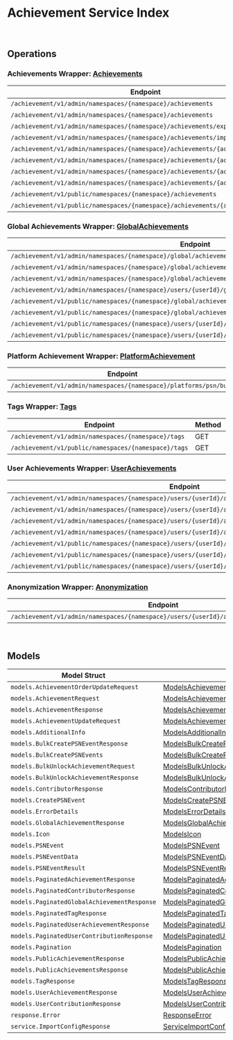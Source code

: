 [//]: # (Code generated. DO NOT EDIT.)

# Achievement Service Index

&nbsp;

## Operations

### Achievements Wrapper:  [Achievements](../../achievement-sdk/pkg/wrapper_achievements.go)
| Endpoint | Method | ID | Class | Wrapper | Example |
|---|---|---|---|---|---|
| `/achievement/v1/admin/namespaces/{namespace}/achievements` | GET | AdminListAchievementsShort | [AdminListAchievementsShort](../../achievement-sdk/pkg/achievementclient/achievements/achievements_client.go) | [AdminListAchievementsShort](../../achievement-sdk/pkg/wrapper_achievements.go) | [AdminListAchievementsShort](../../samples/cli/cmd/achievement/achievements/adminListAchievements.go) |
| `/achievement/v1/admin/namespaces/{namespace}/achievements` | POST | AdminCreateNewAchievementShort | [AdminCreateNewAchievementShort](../../achievement-sdk/pkg/achievementclient/achievements/achievements_client.go) | [AdminCreateNewAchievementShort](../../achievement-sdk/pkg/wrapper_achievements.go) | [AdminCreateNewAchievementShort](../../samples/cli/cmd/achievement/achievements/adminCreateNewAchievement.go) |
| `/achievement/v1/admin/namespaces/{namespace}/achievements/export` | GET | ExportAchievementsShort | [ExportAchievementsShort](../../achievement-sdk/pkg/achievementclient/achievements/achievements_client.go) | [ExportAchievementsShort](../../achievement-sdk/pkg/wrapper_achievements.go) | [ExportAchievementsShort](../../samples/cli/cmd/achievement/achievements/exportAchievements.go) |
| `/achievement/v1/admin/namespaces/{namespace}/achievements/import` | POST | ImportAchievementsShort | [ImportAchievementsShort](../../achievement-sdk/pkg/achievementclient/achievements/achievements_client.go) | [ImportAchievementsShort](../../achievement-sdk/pkg/wrapper_achievements.go) | [ImportAchievementsShort](../../samples/cli/cmd/achievement/achievements/importAchievements.go) |
| `/achievement/v1/admin/namespaces/{namespace}/achievements/{achievementCode}` | GET | AdminGetAchievementShort | [AdminGetAchievementShort](../../achievement-sdk/pkg/achievementclient/achievements/achievements_client.go) | [AdminGetAchievementShort](../../achievement-sdk/pkg/wrapper_achievements.go) | [AdminGetAchievementShort](../../samples/cli/cmd/achievement/achievements/adminGetAchievement.go) |
| `/achievement/v1/admin/namespaces/{namespace}/achievements/{achievementCode}` | PUT | AdminUpdateAchievementShort | [AdminUpdateAchievementShort](../../achievement-sdk/pkg/achievementclient/achievements/achievements_client.go) | [AdminUpdateAchievementShort](../../achievement-sdk/pkg/wrapper_achievements.go) | [AdminUpdateAchievementShort](../../samples/cli/cmd/achievement/achievements/adminUpdateAchievement.go) |
| `/achievement/v1/admin/namespaces/{namespace}/achievements/{achievementCode}` | DELETE | AdminDeleteAchievementShort | [AdminDeleteAchievementShort](../../achievement-sdk/pkg/achievementclient/achievements/achievements_client.go) | [AdminDeleteAchievementShort](../../achievement-sdk/pkg/wrapper_achievements.go) | [AdminDeleteAchievementShort](../../samples/cli/cmd/achievement/achievements/adminDeleteAchievement.go) |
| `/achievement/v1/admin/namespaces/{namespace}/achievements/{achievementCode}` | PATCH | AdminUpdateAchievementListOrderShort | [AdminUpdateAchievementListOrderShort](../../achievement-sdk/pkg/achievementclient/achievements/achievements_client.go) | [AdminUpdateAchievementListOrderShort](../../achievement-sdk/pkg/wrapper_achievements.go) | [AdminUpdateAchievementListOrderShort](../../samples/cli/cmd/achievement/achievements/adminUpdateAchievementListOrder.go) |
| `/achievement/v1/public/namespaces/{namespace}/achievements` | GET | PublicListAchievementsShort | [PublicListAchievementsShort](../../achievement-sdk/pkg/achievementclient/achievements/achievements_client.go) | [PublicListAchievementsShort](../../achievement-sdk/pkg/wrapper_achievements.go) | [PublicListAchievementsShort](../../samples/cli/cmd/achievement/achievements/publicListAchievements.go) |
| `/achievement/v1/public/namespaces/{namespace}/achievements/{achievementCode}` | GET | PublicGetAchievementShort | [PublicGetAchievementShort](../../achievement-sdk/pkg/achievementclient/achievements/achievements_client.go) | [PublicGetAchievementShort](../../achievement-sdk/pkg/wrapper_achievements.go) | [PublicGetAchievementShort](../../samples/cli/cmd/achievement/achievements/publicGetAchievement.go) |

### Global Achievements Wrapper:  [GlobalAchievements](../../achievement-sdk/pkg/wrapper_globalAchievements.go)
| Endpoint | Method | ID | Class | Wrapper | Example |
|---|---|---|---|---|---|
| `/achievement/v1/admin/namespaces/{namespace}/global/achievements` | GET | AdminListGlobalAchievementsShort | [AdminListGlobalAchievementsShort](../../achievement-sdk/pkg/achievementclient/global_achievements/global_achievements_client.go) | [AdminListGlobalAchievementsShort](../../achievement-sdk/pkg/wrapper_globalAchievements.go) | [AdminListGlobalAchievementsShort](../../samples/cli/cmd/achievement/globalAchievements/adminListGlobalAchievements.go) |
| `/achievement/v1/admin/namespaces/{namespace}/global/achievements/{achievementCode}/contributors` | GET | AdminListGlobalAchievementContributorsShort | [AdminListGlobalAchievementContributorsShort](../../achievement-sdk/pkg/achievementclient/global_achievements/global_achievements_client.go) | [AdminListGlobalAchievementContributorsShort](../../achievement-sdk/pkg/wrapper_globalAchievements.go) | [AdminListGlobalAchievementContributorsShort](../../samples/cli/cmd/achievement/globalAchievements/adminListGlobalAchievementContributors.go) |
| `/achievement/v1/admin/namespaces/{namespace}/global/achievements/{achievementCode}/reset` | DELETE | ResetGlobalAchievementShort | [ResetGlobalAchievementShort](../../achievement-sdk/pkg/achievementclient/global_achievements/global_achievements_client.go) | [ResetGlobalAchievementShort](../../achievement-sdk/pkg/wrapper_globalAchievements.go) | [ResetGlobalAchievementShort](../../samples/cli/cmd/achievement/globalAchievements/resetGlobalAchievement.go) |
| `/achievement/v1/admin/namespaces/{namespace}/users/{userId}/global/achievements` | GET | AdminListUserContributionsShort | [AdminListUserContributionsShort](../../achievement-sdk/pkg/achievementclient/global_achievements/global_achievements_client.go) | [AdminListUserContributionsShort](../../achievement-sdk/pkg/wrapper_globalAchievements.go) | [AdminListUserContributionsShort](../../samples/cli/cmd/achievement/globalAchievements/adminListUserContributions.go) |
| `/achievement/v1/public/namespaces/{namespace}/global/achievements` | GET | PublicListGlobalAchievementsShort | [PublicListGlobalAchievementsShort](../../achievement-sdk/pkg/achievementclient/global_achievements/global_achievements_client.go) | [PublicListGlobalAchievementsShort](../../achievement-sdk/pkg/wrapper_globalAchievements.go) | [PublicListGlobalAchievementsShort](../../samples/cli/cmd/achievement/globalAchievements/publicListGlobalAchievements.go) |
| `/achievement/v1/public/namespaces/{namespace}/global/achievements/{achievementCode}/contributors` | GET | ListGlobalAchievementContributorsShort | [ListGlobalAchievementContributorsShort](../../achievement-sdk/pkg/achievementclient/global_achievements/global_achievements_client.go) | [ListGlobalAchievementContributorsShort](../../achievement-sdk/pkg/wrapper_globalAchievements.go) | [ListGlobalAchievementContributorsShort](../../samples/cli/cmd/achievement/globalAchievements/listGlobalAchievementContributors.go) |
| `/achievement/v1/public/namespaces/{namespace}/users/{userId}/global/achievements` | GET | ListUserContributionsShort | [ListUserContributionsShort](../../achievement-sdk/pkg/achievementclient/global_achievements/global_achievements_client.go) | [ListUserContributionsShort](../../achievement-sdk/pkg/wrapper_globalAchievements.go) | [ListUserContributionsShort](../../samples/cli/cmd/achievement/globalAchievements/listUserContributions.go) |
| `/achievement/v1/public/namespaces/{namespace}/users/{userId}/global/achievements/{achievementCode}/claim` | POST | ClaimGlobalAchievementRewardShort | [ClaimGlobalAchievementRewardShort](../../achievement-sdk/pkg/achievementclient/global_achievements/global_achievements_client.go) | [ClaimGlobalAchievementRewardShort](../../achievement-sdk/pkg/wrapper_globalAchievements.go) | [ClaimGlobalAchievementRewardShort](../../samples/cli/cmd/achievement/globalAchievements/claimGlobalAchievementReward.go) |

### Platform Achievement Wrapper:  [PlatformAchievement](../../achievement-sdk/pkg/wrapper_platformAchievement.go)
| Endpoint | Method | ID | Class | Wrapper | Example |
|---|---|---|---|---|---|
| `/achievement/v1/admin/namespaces/{namespace}/platforms/psn/bulk` | POST | BulkCreatePSNEventShort | [BulkCreatePSNEventShort](../../achievement-sdk/pkg/achievementclient/platform_achievement/platform_achievement_client.go) | [BulkCreatePSNEventShort](../../achievement-sdk/pkg/wrapper_platformAchievement.go) | [BulkCreatePSNEventShort](../../samples/cli/cmd/achievement/platformAchievement/bulkCreatePSNEvent.go) |

### Tags Wrapper:  [Tags](../../achievement-sdk/pkg/wrapper_tags.go)
| Endpoint | Method | ID | Class | Wrapper | Example |
|---|---|---|---|---|---|
| `/achievement/v1/admin/namespaces/{namespace}/tags` | GET | AdminListTagsShort | [AdminListTagsShort](../../achievement-sdk/pkg/achievementclient/tags/tags_client.go) | [AdminListTagsShort](../../achievement-sdk/pkg/wrapper_tags.go) | [AdminListTagsShort](../../samples/cli/cmd/achievement/tags/adminListTags.go) |
| `/achievement/v1/public/namespaces/{namespace}/tags` | GET | PublicListTagsShort | [PublicListTagsShort](../../achievement-sdk/pkg/achievementclient/tags/tags_client.go) | [PublicListTagsShort](../../achievement-sdk/pkg/wrapper_tags.go) | [PublicListTagsShort](../../samples/cli/cmd/achievement/tags/publicListTags.go) |

### User Achievements Wrapper:  [UserAchievements](../../achievement-sdk/pkg/wrapper_userAchievements.go)
| Endpoint | Method | ID | Class | Wrapper | Example |
|---|---|---|---|---|---|
| `/achievement/v1/admin/namespaces/{namespace}/users/{userId}/achievements` | GET | AdminListUserAchievementsShort | [AdminListUserAchievementsShort](../../achievement-sdk/pkg/achievementclient/user_achievements/user_achievements_client.go) | [AdminListUserAchievementsShort](../../achievement-sdk/pkg/wrapper_userAchievements.go) | [AdminListUserAchievementsShort](../../samples/cli/cmd/achievement/userAchievements/adminListUserAchievements.go) |
| `/achievement/v1/admin/namespaces/{namespace}/users/{userId}/achievements/bulkUnlock` | PUT | AdminBulkUnlockAchievementShort | [AdminBulkUnlockAchievementShort](../../achievement-sdk/pkg/achievementclient/user_achievements/user_achievements_client.go) | [AdminBulkUnlockAchievementShort](../../achievement-sdk/pkg/wrapper_userAchievements.go) | [AdminBulkUnlockAchievementShort](../../samples/cli/cmd/achievement/userAchievements/adminBulkUnlockAchievement.go) |
| `/achievement/v1/admin/namespaces/{namespace}/users/{userId}/achievements/{achievementCode}/reset` | DELETE | AdminResetAchievementShort | [AdminResetAchievementShort](../../achievement-sdk/pkg/achievementclient/user_achievements/user_achievements_client.go) | [AdminResetAchievementShort](../../achievement-sdk/pkg/wrapper_userAchievements.go) | [AdminResetAchievementShort](../../samples/cli/cmd/achievement/userAchievements/adminResetAchievement.go) |
| `/achievement/v1/admin/namespaces/{namespace}/users/{userId}/achievements/{achievementCode}/unlock` | PUT | AdminUnlockAchievementShort | [AdminUnlockAchievementShort](../../achievement-sdk/pkg/achievementclient/user_achievements/user_achievements_client.go) | [AdminUnlockAchievementShort](../../achievement-sdk/pkg/wrapper_userAchievements.go) | [AdminUnlockAchievementShort](../../samples/cli/cmd/achievement/userAchievements/adminUnlockAchievement.go) |
| `/achievement/v1/public/namespaces/{namespace}/users/{userId}/achievements` | GET | PublicListUserAchievementsShort | [PublicListUserAchievementsShort](../../achievement-sdk/pkg/achievementclient/user_achievements/user_achievements_client.go) | [PublicListUserAchievementsShort](../../achievement-sdk/pkg/wrapper_userAchievements.go) | [PublicListUserAchievementsShort](../../samples/cli/cmd/achievement/userAchievements/publicListUserAchievements.go) |
| `/achievement/v1/public/namespaces/{namespace}/users/{userId}/achievements/bulkUnlock` | PUT | PublicBulkUnlockAchievementShort | [PublicBulkUnlockAchievementShort](../../achievement-sdk/pkg/achievementclient/user_achievements/user_achievements_client.go) | [PublicBulkUnlockAchievementShort](../../achievement-sdk/pkg/wrapper_userAchievements.go) | [PublicBulkUnlockAchievementShort](../../samples/cli/cmd/achievement/userAchievements/publicBulkUnlockAchievement.go) |
| `/achievement/v1/public/namespaces/{namespace}/users/{userId}/achievements/{achievementCode}/unlock` | PUT | PublicUnlockAchievementShort | [PublicUnlockAchievementShort](../../achievement-sdk/pkg/achievementclient/user_achievements/user_achievements_client.go) | [PublicUnlockAchievementShort](../../achievement-sdk/pkg/wrapper_userAchievements.go) | [PublicUnlockAchievementShort](../../samples/cli/cmd/achievement/userAchievements/publicUnlockAchievement.go) |

### Anonymization Wrapper:  [Anonymization](../../achievement-sdk/pkg/wrapper_anonymization.go)
| Endpoint | Method | ID | Class | Wrapper | Example |
|---|---|---|---|---|---|
| `/achievement/v1/admin/namespaces/{namespace}/users/{userId}/anonymization/achievements` | DELETE | AdminAnonymizeUserAchievementShort | [AdminAnonymizeUserAchievementShort](../../achievement-sdk/pkg/achievementclient/anonymization/anonymization_client.go) | [AdminAnonymizeUserAchievementShort](../../achievement-sdk/pkg/wrapper_anonymization.go) | [AdminAnonymizeUserAchievementShort](../../samples/cli/cmd/achievement/anonymization/adminAnonymizeUserAchievement.go) |


&nbsp;  

## Models

| Model Struct | Class |
|---|---|
| `models.AchievementOrderUpdateRequest` | [ModelsAchievementOrderUpdateRequest ](../../achievement-sdk/pkg/achievementclientmodels/models_achievement_order_update_request.go) |
| `models.AchievementRequest` | [ModelsAchievementRequest ](../../achievement-sdk/pkg/achievementclientmodels/models_achievement_request.go) |
| `models.AchievementResponse` | [ModelsAchievementResponse ](../../achievement-sdk/pkg/achievementclientmodels/models_achievement_response.go) |
| `models.AchievementUpdateRequest` | [ModelsAchievementUpdateRequest ](../../achievement-sdk/pkg/achievementclientmodels/models_achievement_update_request.go) |
| `models.AdditionalInfo` | [ModelsAdditionalInfo ](../../achievement-sdk/pkg/achievementclientmodels/models_additional_info.go) |
| `models.BulkCreatePSNEventResponse` | [ModelsBulkCreatePSNEventResponse ](../../achievement-sdk/pkg/achievementclientmodels/models_bulk_create_p_s_n_event_response.go) |
| `models.BulkCreatePSNEvents` | [ModelsBulkCreatePSNEvents ](../../achievement-sdk/pkg/achievementclientmodels/models_bulk_create_p_s_n_events.go) |
| `models.BulkUnlockAchievementRequest` | [ModelsBulkUnlockAchievementRequest ](../../achievement-sdk/pkg/achievementclientmodels/models_bulk_unlock_achievement_request.go) |
| `models.BulkUnlockAchievementResponse` | [ModelsBulkUnlockAchievementResponse ](../../achievement-sdk/pkg/achievementclientmodels/models_bulk_unlock_achievement_response.go) |
| `models.ContributorResponse` | [ModelsContributorResponse ](../../achievement-sdk/pkg/achievementclientmodels/models_contributor_response.go) |
| `models.CreatePSNEvent` | [ModelsCreatePSNEvent ](../../achievement-sdk/pkg/achievementclientmodels/models_create_p_s_n_event.go) |
| `models.ErrorDetails` | [ModelsErrorDetails ](../../achievement-sdk/pkg/achievementclientmodels/models_error_details.go) |
| `models.GlobalAchievementResponse` | [ModelsGlobalAchievementResponse ](../../achievement-sdk/pkg/achievementclientmodels/models_global_achievement_response.go) |
| `models.Icon` | [ModelsIcon ](../../achievement-sdk/pkg/achievementclientmodels/models_icon.go) |
| `models.PSNEvent` | [ModelsPSNEvent ](../../achievement-sdk/pkg/achievementclientmodels/models_p_s_n_event.go) |
| `models.PSNEventData` | [ModelsPSNEventData ](../../achievement-sdk/pkg/achievementclientmodels/models_p_s_n_event_data.go) |
| `models.PSNEventResult` | [ModelsPSNEventResult ](../../achievement-sdk/pkg/achievementclientmodels/models_p_s_n_event_result.go) |
| `models.PaginatedAchievementResponse` | [ModelsPaginatedAchievementResponse ](../../achievement-sdk/pkg/achievementclientmodels/models_paginated_achievement_response.go) |
| `models.PaginatedContributorResponse` | [ModelsPaginatedContributorResponse ](../../achievement-sdk/pkg/achievementclientmodels/models_paginated_contributor_response.go) |
| `models.PaginatedGlobalAchievementResponse` | [ModelsPaginatedGlobalAchievementResponse ](../../achievement-sdk/pkg/achievementclientmodels/models_paginated_global_achievement_response.go) |
| `models.PaginatedTagResponse` | [ModelsPaginatedTagResponse ](../../achievement-sdk/pkg/achievementclientmodels/models_paginated_tag_response.go) |
| `models.PaginatedUserAchievementResponse` | [ModelsPaginatedUserAchievementResponse ](../../achievement-sdk/pkg/achievementclientmodels/models_paginated_user_achievement_response.go) |
| `models.PaginatedUserContributionResponse` | [ModelsPaginatedUserContributionResponse ](../../achievement-sdk/pkg/achievementclientmodels/models_paginated_user_contribution_response.go) |
| `models.Pagination` | [ModelsPagination ](../../achievement-sdk/pkg/achievementclientmodels/models_pagination.go) |
| `models.PublicAchievementResponse` | [ModelsPublicAchievementResponse ](../../achievement-sdk/pkg/achievementclientmodels/models_public_achievement_response.go) |
| `models.PublicAchievementsResponse` | [ModelsPublicAchievementsResponse ](../../achievement-sdk/pkg/achievementclientmodels/models_public_achievements_response.go) |
| `models.TagResponse` | [ModelsTagResponse ](../../achievement-sdk/pkg/achievementclientmodels/models_tag_response.go) |
| `models.UserAchievementResponse` | [ModelsUserAchievementResponse ](../../achievement-sdk/pkg/achievementclientmodels/models_user_achievement_response.go) |
| `models.UserContributionResponse` | [ModelsUserContributionResponse ](../../achievement-sdk/pkg/achievementclientmodels/models_user_contribution_response.go) |
| `response.Error` | [ResponseError ](../../achievement-sdk/pkg/achievementclientmodels/response_error.go) |
| `service.ImportConfigResponse` | [ServiceImportConfigResponse ](../../achievement-sdk/pkg/achievementclientmodels/service_import_config_response.go) |
